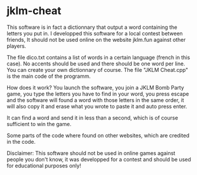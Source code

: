 # jklm-cheat

This software is in fact a dictionnary that output a word containing the letters you put in.
I developped this software for a local contest between friends, It should not be used online on the website jklm.fun against other players.

The file dico.txt contains a list of words in a certain language (french in this case). No accents should be used and there should be one word per line.
You can create your own dictionnary of course.
The file "JKLM Cheat.cpp" is the main code of the programm.

How does it work?
You launch the software, you join a JKLM Bomb Party game, you type the letters you have to find in your word, you press escape and the software will found a word with those letters in the same order, it will also copy it and erase what you wrote to paste it and auto press enter.

It can find a word and send it in less than a second, which is of course sufficient to win the game.

Some parts of the code where found on other websites, which are credited in the code.

Disclaimer:
This software should not be used in online games against people you don't know, it was developped for a contest and should be used for educational purposes only!
